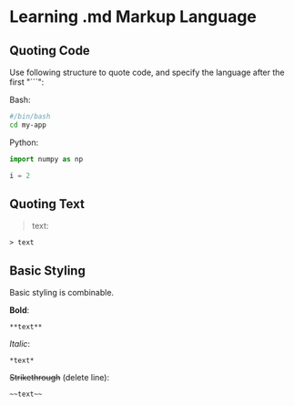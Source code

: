 # Learning .md Markup Language

## Quoting Code

Use following structure to quote code, and specify the language after the first "```":

Bash:

```bash
#/bin/bash
cd my-app
```

Python:

```python
import numpy as np

i = 2
```

## Quoting Text

> text:

```markup
> text
```

## Basic Styling

Basic styling is combinable.

**Bold**:

```markup
**text**
```

*Italic*:

```markup
*text*
```

~~Strikethrough~~ (delete line):

```markup
~~text~~
```

